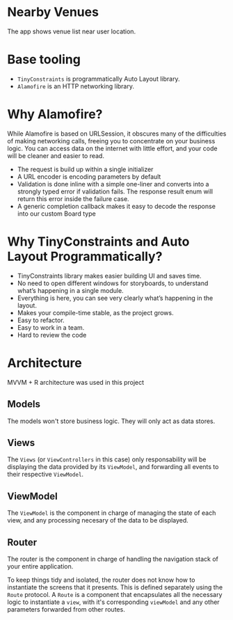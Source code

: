 # Nearby Venues
The app shows venue list near user location.

# Base tooling
- `TinyConstraints` is programmatically Auto Layout library.
- `Alamofire` is an HTTP networking library.


# Why Alamofire?
While Alamofire is based on URLSession, it obscures many of the difficulties of making networking calls, freeing you to concentrate on your business logic. You can access data on the internet with little effort, and your code will be cleaner and easier to read.
- The request is build up within a single initializer
- A URL encoder is encoding parameters by default
- Validation is done inline with a simple one-liner and converts into a strongly typed error if validation fails. The response result enum will return this error   inside the failure case.
- A generic completion callback makes it easy to decode the response into our custom Board type


# Why TinyConstraints and Auto Layout Programmatically?
- TinyConstraints library makes easier building UI and saves time.
- No need to open different windows for storyboards, to understand what’s happening in a single module.
- Everything is here, you can see very clearly what’s happening in the layout.
- Makes your compile-time stable, as the project grows.
- Easy to refactor.
- Easy to work in a team.
- Hard to review the code


# Architecture
MVVM + R architecture was used in this project

## Models
The models won't store business logic. They will only act as data stores.

## Views
The `Views` (or `ViewControllers` in this case) only responsability will be displaying the data provided by its `ViewModel`, and forwarding all events to their respective `ViewModel`.

## ViewModel
The `ViewModel` is the component in charge of managing the state of each view, and any processing necesary of the data to be displayed.

## Router
The router is the component in charge of handling the navigation stack of your entire application. 

To keep things tidy and isolated, the router does not know how to instantiate the screens that it presents. This is defined separately using the `Route` protocol. A `Route` is a component that encapsulates all the necessary logic to instantiate a `view`, with it's corresponding `viewModel` and any other parameters forwarded from other routes.
